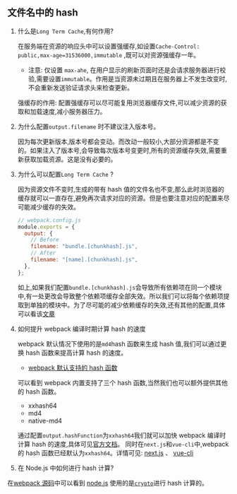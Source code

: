 ## 文件名中的 hash

1. 什么是`Long Term Cache`,有何作用?

   在服务端在资源的响应头中可以设置强缓存,如设置`Cache-Control: public,max-age=31536000,immutable` ,既可以对资源强缓存一年。

   - 注意: 仅设置 `max-ahe`, 在用户显示的刷新页面时还是会请求服务器进行校验,需要设置`immutable`。作用是当资源未过期且在服务器上不发生改变时,不会重新发送验证请求头来检查更新。

   强缓存的作用: 配置强缓存可以尽可能复用浏览器缓存文件,可以减少资源的获取和加载速度,减小服务器压力。

2. 为什么配置`output.filename` 时不建议注入版本号。

   因为每次更新版本,版本号都会变动。而改动一般较小,大部分资源都是不变的。如果注入了版本号,会导致每次版本号变更时,所有的资源缓存失效,需要重新获取加载资源。这是没有必要的。

3. 为什么可以配置`Long Term Cache` ?

   因为资源文件不变时,生成的带有 hash 值的文件名也不变,那么此时浏览器的缓存就可以一直存在,避免再次请求对应的资源。但是也要注意对应的配置来尽可能减少缓存的失效。

   ```js
   // webpack.config.js
   module.exports = {
     output: {
       // Before
       filename: "bundle.[chunkhash].js",
       // After
       filename: "[name].[chunkhash].js",
     },
   };
   ```

   如上,如果我们配置`bundle.[chunkhash].js`会导致所有依赖项在同一个模块中,有一处更改会导致整个依赖项缓存全部失效。所以我们可以将每个依赖项提取到单独的模块中。为了尽可能的减少依赖缓存的失效,还有其他的配置,具体可以看该[文章](https://web.dev/use-long-term-caching/)

4. 如何提升 webpack 编译时期计算 hash 的速度

   webpack 默认情况下使用的是`md4`hash 函数来生成 hash 值,我们可以通过更换 hash 函数来提高计算 hash 的速度。

   - [webpack 默认支持的 hash 函数](https://github.com/webpack/webpack/blob/main/lib/util/createHash.js)

   可以看到 webpack 内置支持了三个 hash 函数,当然我们也可以额外提供其他的 hash 函数。

   - xxhash64
   - md4
   - native-md4

   通过配置`output.hashFunction`为`xxhash64`我们就可以加快 webpack 编译时计算 hash 的速度,具体可见[官方文档](https://webpack.js.org/configuration/output/#outputhashfunction)。
   同时在`next.js`和`vue-cli`中,webpack 的 hash 函数已经默认为`xxhash64`。详情可见: [next.js](https://github.com/vercel/next.js/blob/canary/packages/next/build/webpack-config.ts#L1426) 、 [vue-cli](https://github.com/vuejs/vue-cli/blob/v5.0.8/packages/@vue/cli-service/lib/config/base.js#L14)

5. 在 Node.js 中如何进行 hash 计算?

在[webpack 源码](https://github.com/webpack/webpack/blob/main/lib/util/createHash.js)中可以看到 [node.js](https://nodejs.org/api/crypto.html#crypto_hash_update_data_inputencoding) 使用的是[`crypto`](https://www.npmjs.com/package/crypto-js)进行 hash 计算的。

